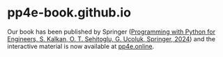 # pp4e-book.github.io

Our book has been published by Springer ([Programming with Python for Engineers, S. Kalkan, O. T. Sehitoglu, G. Ucoluk, Springer, 2024](https://link.springer.com/book/10.1007/978-3-031-57148-0)) and the interactive material is now available at [pp4e.online](pp4e.online).
